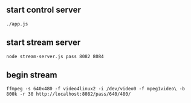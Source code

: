 ## start control server
`./app.js`

## start stream server
`node stream-server.js pass 8082 8084`

## begin stream
`ffmpeg -s 640x480 -f video4linux2 -i /dev/video0 -f mpeg1video\
 -b 800k -r 30 http://localhost:8082/pass/640/480/`
